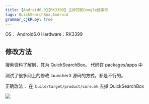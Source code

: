 ```yaml
---
title: [Android6.0][RK3399] 去掉顶部Google搜索栏
tags: QuickSearchBox,Android
grammar_cjkRuby: true
---
```


OS： Android6.0 
Hardware：RK3399
 
 
 ## 修改方法
 搜索资料了解到，其为 QuickSearchBox。
 代码在 packages/apps 中
 
测试了很多网上的修改 launcher3 源码的方式，都是不行的。

正确改法： 
在` build/target/product/core.mk` 去掉 QuickSearchBox 

 ![](http://ww1.sinaimg.cn/large/ba061518ly1fni9w416sjj20gi08jq54.jpg)
 
 